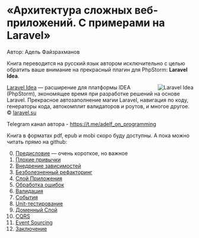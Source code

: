 # «Архитектура сложных веб-приложений. С примерами на Laravel»

Автор: Адель Файзрахманов

Книга переводится на русский язык автором исключительно с целью обратить ваше внимание на прекрасный плагин для PhpStorm: **Laravel Idea**.

[<img align="right" src="https://laravel-idea.com/img/big_logo.png" title="Laravel Idea"/>](https://laravel-idea.com/) [Laravel Idea](https://laravel-idea.com) — расширение для платформы IDEA (PhpStorm), экономящее время при разработке решений на основе Laravel. Прекрасное автозаполнение магии Laravel, навигация по коду, генераторы кода, автокомплит валидаторов и роутов, и многое другое. © [laravel.su](https://laravel.su)

Telegram канал автора - https://t.me/adelf_on_programming

Книга в форматах pdf, epub и mobi скоро буду доступны. А пока можно читать прямо на github:

0. [Предисловие](manuscript/0-intro.md) — очень короткое, но важное
1. [Плохие привычки](manuscript/1-bad-habits.md)
2. [Внедрение зависимостей](manuscript/2-di.md)
3. [Безболезненный рефакторинг](manuscript/3-painless-refactoring.md)
4. [Слой Приложения](manuscript/4-application-layer.md)
5. [Обработка ошибок](manuscript/5-error-handling.md)
6. [Валидация](manuscript/6-validation.md)
7. [События](manuscript/7-events.md)
8. [Unit-тестирование](manuscript/8-unit-test.md)
9. [Доменный Слой](manuscript/9-domain-layer.md)
10. [CQRS](manuscript/10-cqrs.md)
11. [Event Sourcing](manuscript/11-es.md)
12. [Заключение](manuscript/12-end.md)
